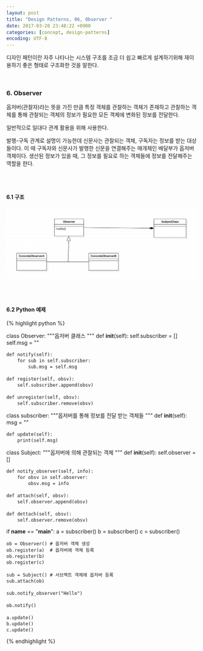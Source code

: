 ```yaml
---
layout: post
title: "Design Patterns, 06, Observer "
date: 2017-03-20 23:48:22 +0900
categories: [concept, design-patterns]
encoding: UTF-8
---
```


디자인 패턴이란 자주 나타나는 시스템 구조를 조금 더 쉽고 빠르게 설계하기위해 재이용하기 좋은 형태로 
구조화한 것을 말한다.  

<br/>


### 6. Observer
옵저버(관찰자)라는 뜻을 가진 만큼 특정 객체를 관찰하는 객체가 존재하고 관찰하는 객체를 통해 
관찰되는 객체의 정보가 필요한 모든 객체에 변화된 정보를 전달한다. 

일반적으로 일대다 관계 활용을 위해 사용한다. 

발행-구독 관계로 설명이 가능한데 신문사는 관찰되는 객체, 구독자는 정보를 받는 대상들이다. 이 때 구독자와
신문사가 발행한 신문을 연결해주는 매개체인 배달부가 옵저버 객체이다. 생산된 정보가 있을 때, 그 정보를 필요로
하는 객체들에 정보를 전달해주는 역할을 한다. 



<br/>
<br/>

#### 6.1 구조

![branch Image](https://raw.githubusercontent.com/sanghak-lee/sanghak-lee.github.io/master/static/img/_posts/observer.png)



<br/>
<br/>

#### 6.2 Python 예제



{% highlight python %}



class Observer: 
    """옵저버 클래스
    """
    def __init__(self):
        self.subscriber = []
        self.msg = ""

    def notify(self):
        for sub in self.subscriber:
            sub.msg = self.msg

    def register(self, obsv):
        self.subscriber.append(obsv)

    def unregister(self, obsv):
        self.subscriber.remove(obsv)


class subscriber:
    """옵저버를 통해 정보를 전달 받는 객체들
    """
    def __init__(self):
        msg = ""

    def update(self):
        print(self.msg)


class Subject:
    """옵저버에 의해 관찰되는 객체
    """
    def __init__(self):
        self.observer = []

    def notify_observer(self, info):
        for obsv in self.observer:
            obsv.msg = info

    def attach(self, obsv):
        self.observer.append(obsv)

    def dettach(self, obsv):
        self.observer.remove(obsv)


if __name__ == "__main__":
    a = subscriber() 
    b = subscriber()
    c = subscriber()
    
    ob = Observer() # 옵저버 객체 생성
    ob.register(a)  # 옵저버에 객체 등록
    ob.register(b)
    ob.register(c)

    sub = Subject() # 서브젝트 객체에 옵저버 등록
    sub.attach(ob)
    
    sub.notify_observer("Hello")

    ob.notify()
    
    a.update()
    b.update()
    c.update()


    

{% endhighlight %}



<br/>
<br/>

